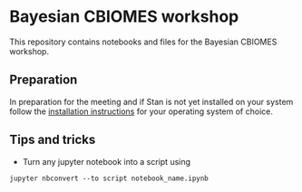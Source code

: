 # Bayesian CBIOMES workshop

This repository contains notebooks and files for the Bayesian CBIOMES workshop.

## Preparation

In preparation for the meeting and if Stan is not yet installed on your system follow the [installation instructions](installation/) for your operating system of choice.

## Tips and tricks

 * Turn any jupyter notebook into a script using
 ```
 jupyter nbconvert --to script notebook_name.ipynb
 ```
